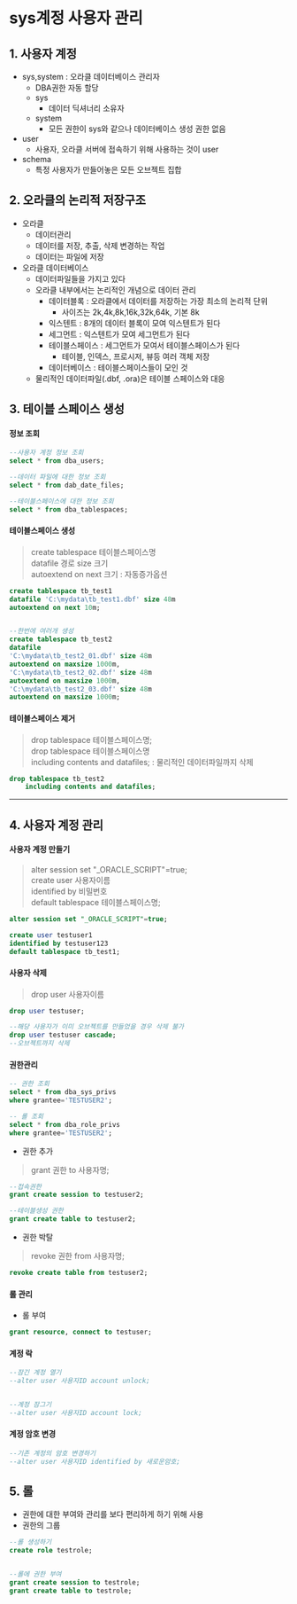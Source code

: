 # sys계정 사용자 관리
## 1. 사용자 계정
- sys,system : 오라클 데이터베이스 관리자
  - DBA권한 자동 할당
  - sys
    - 데이터 딕셔너리 소유자
  - system
    - 모든 권한이 sys와 같으나 데이터베이스 생성 권한 없음
- user
  - 사용자, 오라클 서버에 접속하기 위해 사용하는 것이 user
- schema
  - 특정 사용자가 만들어놓은 모든 오브젝트 집합

## 2. 오라클의 논리적 저장구조
- 오라클
  - 데이터관리
  - 데이터를 저장, 추출, 삭제 변경하는 작업
  - 데이터는 파일에 저장
- 오라클 데이터베이스
  - 데이터파일들을 가지고 있다
  - 오라클 내부에서는 논리적인 개념으로 데이터 관리
    - 데이터블록 : 오라클에서 데이터를 저장하는 가장 최소의 논리적 단위
      - 사이즈는 2k,4k,8k,16k,32k,64k, 기본 8k
    - 익스텐트 : 8개의 데이터 블록이 모여 익스텐트가 된다
    - 세그먼트 : 익스텐트가 모여 세그먼트가 된다
    - 테이블스페이스 : 세그먼트가 모여서 테이블스페이스가 된다
      - 테이블, 인덱스, 프로시저, 뷰등 여러 객체 저장
    - 데이터베이스 : 테이블스페이스들이 모인 것
  - 물리적인 데이터파일(.dbf, .ora)은 테이블 스페이스와 대응

## 3. 테이블 스페이스 생성
#### 정보 조회   

```sql
--사용자 계정 정보 조회
select * from dba_users;

--데이터 파일에 대한 정보 조회
select * from dab_date_files;

--테이블스페이스에 대한 정보 조회
select * from dba_tablespaces;
```

#### 테이블스페이스 생성   
> create tablespace 테이블스페이스명   
> datafile 경로 size 크기   
> autoextend on next 크기 : 자동증가옵션   

```sql
create tablespace tb_test1
datafile 'C:\mydata\tb_test1.dbf' size 48m
autoextend on next 10m;


--한번에 여러개 생성
create tablespace tb_test2
datafile 
'C:\mydata\tb_test2_01.dbf' size 48m
autoextend on maxsize 1000m,
'C:\mydata\tb_test2_02.dbf' size 48m
autoextend on maxsize 1000m,
'C:\mydata\tb_test2_03.dbf' size 48m
autoextend on maxsize 1000m;
```

#### 테이블스페이스 제거   
> drop tablespace 테이블스페이스명;   
> drop tablespace 테이블스페이스명   
> including contents and datafiles; : 물리적인 데이터파일까지 삭제   

```sql
drop tablespace tb_test2
    including contents and datafiles;
```


***

## 4. 사용자 계정 관리
#### 사용자 계정 만들기
> alter session set "_ORACLE_SCRIPT"=true;   
> create user 사용자이름   
> identified by 비밀번호   
> default tablespace 테이블스페이스명;

```sql
alter session set "_ORACLE_SCRIPT"=true;

create user testuser1
identified by testuser123
default tablespace tb_test1;

```

#### 사용자 삭제
> drop user 사용자이름   

```sql
drop user testuser;

--해당 사용자가 이미 오브젝트를 만들었을 경우 삭제 불가
drop user testuser cascade;
--오브젝트까지 삭제
```

#### 권한관리
```sql
-- 권한 조회
select * from dba_sys_privs
where grantee='TESTUSER2';

-- 롤 조회
select * from dba_role_privs
where grantee='TESTUSER2';
```

- 권한 추가   
> grant 권한 to 사용자명;   

```sql
--접속권한
grant create session to testuser2;

--테이블생성 권한
grant create table to testuser2;
```

- 권한 박탈   
> revoke 권한 from 사용자명;   

```sql
revoke create table from testuser2;
```

#### 롤 관리
- 롤 부여   
```sql
grant resource, connect to testuser;
```

#### 계정 락
```sql
--잠긴 계정 열기
--alter user 사용자ID account unlock;


--계정 잠그기
--alter user 사용자ID account lock;
```

#### 계정 암호 변경
```sql
--기존 계정의 암호 변경하기
--alter user 사용자ID identified by 새로운암호;
```

## 5. 롤
- 권한에 대한 부여와 관리를 보다 편리하게 하기 위해 사용
- 권한의 그룹   

```sql
--롤 생성하기
create role testrole;


--롤에 권한 부여
grant create session to testrole;
grant create table to testrole;
```
